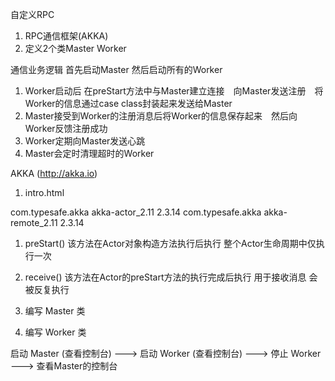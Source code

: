 自定义RPC

1. RPC通信框架(AKKA)
2. 定义2个类Master Worker

通信业务逻辑
首先启动Master 然后启动所有的Worker
1. Worker启动后 在preStart方法中与Master建立连接　向Master发送注册　将Worker的信息通过case class封装起来发送给Master
2. Master接受到Worker的注册消息后将Worker的信息保存起来　然后向Worker反馈注册成功
3. Worker定期向Master发送心跳
4. Master会定时清理超时的Worker

AKKA (http://akka.io)

1. intro.html

<!-- akka 依赖 -->
<dependency>
  <groupId>com.typesafe.akka</groupId>
  <artifactId>akka-actor_2.11</artifactId>
  <version>2.3.14</version>
</dependency>

<dependency>
  <groupId>com.typesafe.akka</groupId>
  <artifactId>akka-remote_2.11</artifactId>
  <version>2.3.14</version>
</dependency>

1. preStart() 该方法在Actor对象构造方法执行后执行 整个Actor生命周期中仅执行一次

2. receive() 该方法在Actor的preStart方法的执行完成后执行 用于接收消息 会被反复执行

3. 编写 Master 类

4. 编写 Worker 类

启动 Master (查看控制台) ---> 启动 Worker (查看控制台) ---> 停止 Worker ---> 查看Master的控制台